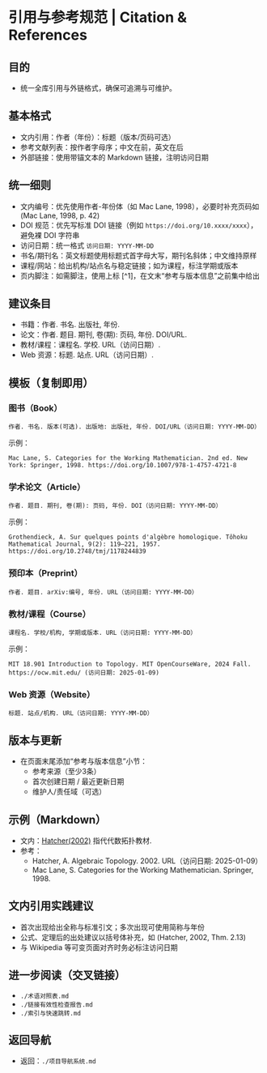 # 引用与参考规范 | Citation & References

## 目的

- 统一全库引用与外链格式，确保可追溯与可维护。

## 基本格式

- 文内引用：作者（年份）：标题（版本/页码可选）
- 参考文献列表：按作者字母序；中文在前，英文在后
- 外部链接：使用带锚文本的 Markdown 链接，注明访问日期

## 统一细则

- 文内编号：优先使用作者-年份体（如 Mac Lane, 1998），必要时补充页码如 (Mac Lane, 1998, p. 42)
- DOI 规范：优先写标准 DOI 链接（例如 `https://doi.org/10.xxxx/xxxx`），避免裸 DOI 字符串
- 访问日期：统一格式 `访问日期: YYYY-MM-DD`
- 书名/期刊名：英文标题使用标题式首字母大写，期刊名斜体；中文维持原样
- 课程/网站：给出机构/站点名与稳定链接；如为课程，标注学期或版本
- 页内脚注：如需脚注，使用上标 [^1]，在文末“参考与版本信息”之前集中给出

## 建议条目

- 书籍：作者. 书名. 出版社, 年份.
- 论文：作者. 题目. 期刊, 卷(期): 页码, 年份. DOI/URL.
- 教材/课程：课程名. 学校. URL（访问日期）.
- Web 资源：标题. 站点. URL（访问日期）.

## 模板（复制即用）

### 图书（Book）

```text
作者. 书名. 版本(可选). 出版地: 出版社, 年份. DOI/URL（访问日期: YYYY-MM-DD）
```

示例：

```text
Mac Lane, S. Categories for the Working Mathematician. 2nd ed. New York: Springer, 1998. https://doi.org/10.1007/978-1-4757-4721-8
```

### 学术论文（Article）

```text
作者. 题目. 期刊, 卷(期): 页码, 年份. DOI（访问日期: YYYY-MM-DD）
```

示例：

```text
Grothendieck, A. Sur quelques points d'algèbre homologique. Tôhoku Mathematical Journal, 9(2): 119–221, 1957. https://doi.org/10.2748/tmj/1178244839
```

### 预印本（Preprint）

```text
作者. 题目. arXiv:编号, 年份. URL（访问日期: YYYY-MM-DD）
```

### 教材/课程（Course）

```text
课程名. 学校/机构, 学期或版本. URL（访问日期: YYYY-MM-DD）
```

示例：

```text
MIT 18.901 Introduction to Topology. MIT OpenCourseWare, 2024 Fall. https://ocw.mit.edu/ (访问日期: 2025-01-09)
```

### Web 资源（Website）

```text
标题. 站点/机构. URL（访问日期: YYYY-MM-DD）
```

## 版本与更新

- 在页面末尾添加“参考与版本信息”小节：
  - 参考来源（至少3条）
  - 首次创建日期 / 最近更新日期
  - 维护人/责任域（可选）

## 示例（Markdown）

- 文内：[Hatcher(2002)](https://pi.math.cornell.edu/~hatcher/AT/AT.pdf) 指代代数拓扑教材.
- 参考：
  - Hatcher, A. Algebraic Topology. 2002. URL（访问日期: 2025-01-09）
  - Mac Lane, S. Categories for the Working Mathematician. Springer, 1998.

## 文内引用实践建议

- 首次出现给出全称与标准引文；多次出现可使用简称与年份
- 公式、定理后的出处建议以括号体补充，如 (Hatcher, 2002, Thm. 2.13)
- 与 Wikipedia 等可变页面对齐时务必标注访问日期

## 进一步阅读（交叉链接）

- `./术语对照表.md`
- `./链接有效性检查报告.md`
- `./索引与快速跳转.md`

## 返回导航

- 返回：`./项目导航系统.md`
